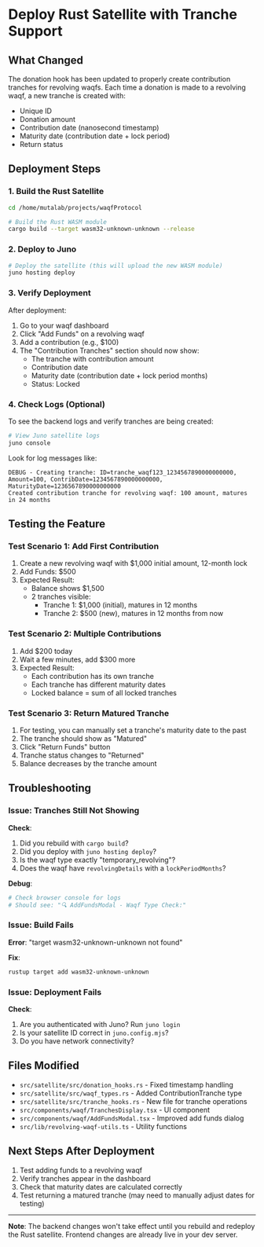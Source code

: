 # Deploy Rust Satellite with Tranche Support

## What Changed

The donation hook has been updated to properly create contribution tranches for revolving waqfs. Each time a donation is made to a revolving waqf, a new tranche is created with:

- Unique ID
- Donation amount
- Contribution date (nanosecond timestamp)
- Maturity date (contribution date + lock period)
- Return status

## Deployment Steps

### 1. Build the Rust Satellite

```bash
cd /home/mutalab/projects/waqfProtocol

# Build the Rust WASM module
cargo build --target wasm32-unknown-unknown --release
```

### 2. Deploy to Juno

```bash
# Deploy the satellite (this will upload the new WASM module)
juno hosting deploy
```

### 3. Verify Deployment

After deployment:

1. Go to your waqf dashboard
2. Click "Add Funds" on a revolving waqf
3. Add a contribution (e.g., $100)
4. The "Contribution Tranches" section should now show:
   - The tranche with contribution amount
   - Contribution date
   - Maturity date (contribution date + lock period months)
   - Status: Locked

### 4. Check Logs (Optional)

To see the backend logs and verify tranches are being created:

```bash
# View Juno satellite logs
juno console
```

Look for log messages like:
```
DEBUG - Creating tranche: ID=tranche_waqf123_1234567890000000000, Amount=100, ContribDate=1234567890000000000, MaturityDate=1236567890000000000
Created contribution tranche for revolving waqf: 100 amount, matures in 24 months
```

## Testing the Feature

### Test Scenario 1: Add First Contribution

1. Create a new revolving waqf with $1,000 initial amount, 12-month lock
2. Add Funds: $500
3. Expected Result:
   - Balance shows $1,500
   - 2 tranches visible:
     - Tranche 1: $1,000 (initial), matures in 12 months
     - Tranche 2: $500 (new), matures in 12 months from now

### Test Scenario 2: Multiple Contributions

1. Add $200 today
2. Wait a few minutes, add $300 more
3. Expected Result:
   - Each contribution has its own tranche
   - Each tranche has different maturity dates
   - Locked balance = sum of all locked tranches

### Test Scenario 3: Return Matured Tranche

1. For testing, you can manually set a tranche's maturity date to the past
2. The tranche should show as "Matured"
3. Click "Return Funds" button
4. Tranche status changes to "Returned"
5. Balance decreases by the tranche amount

## Troubleshooting

### Issue: Tranches Still Not Showing

**Check**:
1. Did you rebuild with `cargo build`?
2. Did you deploy with `juno hosting deploy`?
3. Is the waqf type exactly "temporary_revolving"?
4. Does the waqf have `revolvingDetails` with a `lockPeriodMonths`?

**Debug**:
```bash
# Check browser console for logs
# Should see: "🔍 AddFundsModal - Waqf Type Check:"
```

### Issue: Build Fails

**Error**: "target wasm32-unknown-unknown not found"

**Fix**:
```bash
rustup target add wasm32-unknown-unknown
```

### Issue: Deployment Fails

**Check**:
1. Are you authenticated with Juno? Run `juno login`
2. Is your satellite ID correct in `juno.config.mjs`?
3. Do you have network connectivity?

## Files Modified

- `src/satellite/src/donation_hooks.rs` - Fixed timestamp handling
- `src/satellite/src/waqf_types.rs` - Added ContributionTranche type
- `src/satellite/src/tranche_hooks.rs` - New file for tranche operations
- `src/components/waqf/TranchesDisplay.tsx` - UI component
- `src/components/waqf/AddFundsModal.tsx` - Improved add funds dialog
- `src/lib/revolving-waqf-utils.ts` - Utility functions

## Next Steps After Deployment

1. Test adding funds to a revolving waqf
2. Verify tranches appear in the dashboard
3. Check that maturity dates are calculated correctly
4. Test returning a matured tranche (may need to manually adjust dates for testing)

---

**Note**: The backend changes won't take effect until you rebuild and redeploy the Rust satellite. Frontend changes are already live in your dev server.
